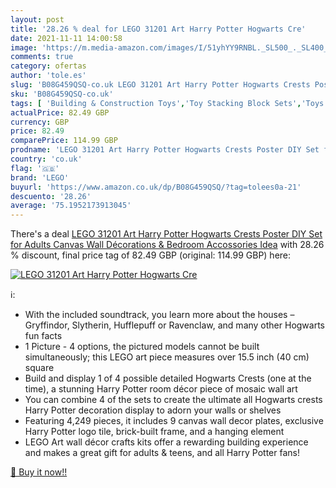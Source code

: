 ```yaml
---
layout: post
title: '28.26 % deal for LEGO 31201 Art Harry Potter Hogwarts Cre'
date: 2021-11-11 14:00:58
image: 'https://m.media-amazon.com/images/I/51yhYY9RNBL._SL500_._SL400_.jpg'
comments: true
category: ofertas
author: 'tole.es'
slug: 'B08G459QSQ-co.uk LEGO 31201 Art Harry Potter Hogwarts Crests Poster DIY...'
sku: 'B08G459QSQ-co.uk'
tags: [ 'Building & Construction Toys','Toy Stacking Block Sets','Toys & Games','Toys Store','lego', ]
actualPrice: 82.49 GBP
currency: GBP
price: 82.49
comparePrice: 114.99 GBP
prodname: 'LEGO 31201 Art Harry Potter Hogwarts Crests Poster DIY Set for Adults  Canvas Wall Décorations & Bedroom Accossories  Idea'
country: 'co.uk'
flag: '🇬🇧'
brand: 'LEGO'
buyurl: 'https://www.amazon.co.uk/dp/B08G459QSQ/?tag=tolees0a-21'
descuento: '28.26'
average: '75.1952173913045'
---
```


There's a deal [LEGO 31201 Art Harry Potter Hogwarts Crests Poster DIY Set for Adults  Canvas Wall Décorations & Bedroom Accossories  Idea](https://www.amazon.co.uk/dp/B08G459QSQ/?tag=tolees0a-21)  with  28.26 % discount, final price tag of  82.49 GBP (original: 114.99 GBP) here:

[![LEGO 31201 Art Harry Potter Hogwarts Cre](https://m.media-amazon.com/images/I/51yhYY9RNBL._SL500_._SL400_.jpg)](https://www.amazon.co.uk/dp/B08G459QSQ/?tag=tolees0a-21)

ℹ️:

- With the included soundtrack, you learn more about the houses – Gryffindor, Slytherin, Hufflepuff or Ravenclaw, and many other Hogwarts fun facts
- 1 Picture - 4 options, the pictured models cannot be built simultaneously; this LEGO art piece measures over 15.5 inch (40 cm) square
- Build and display 1 of 4 possible detailed Hogwarts Crests (one at the time), a stunning Harry Potter room décor piece of mosaic wall art
- You can combine 4 of the sets to create the ultimate all Hogwarts crests Harry Potter decoration display to adorn your walls or shelves
- Featuring 4,249 pieces, it includes 9 canvas wall decor plates, exclusive Harry Potter logo tile, brick-built frame, and a hanging element
- LEGO Art wall décor crafts kits offer a rewarding building experience and makes a great gift for adults & teens, and all Harry Potter fans!

[🛒 Buy it now!!](https://www.amazon.co.uk/dp/B08G459QSQ/?tag=tolees0a-21)
